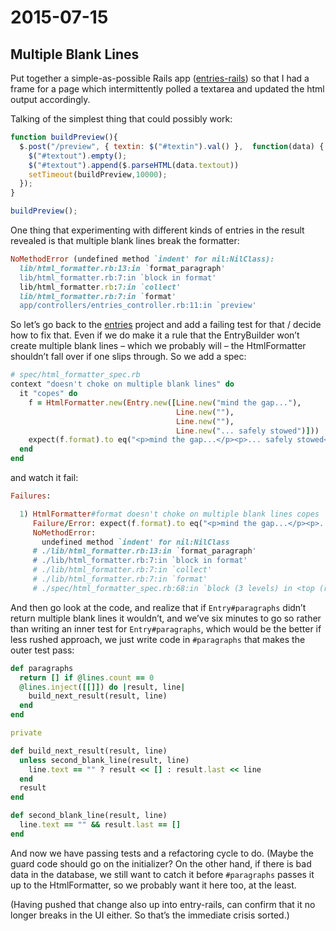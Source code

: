 # 2015-07-15

## Multiple Blank Lines

Put together a simple-as-possible Rails app ([entries-rails](https://github.com/smiller/entries-rails)) so that I had a frame for a page which intermittently polled a textarea and updated the html output accordingly.

Talking of the simplest thing that could possibly work:

```javascript
function buildPreview(){
  $.post("/preview", { textin: $("#textin").val() },  function(data) {
    $("#textout").empty();
    $("#textout").append($.parseHTML(data.textout))
    setTimeout(buildPreview,10000);
  });
}

buildPreview();
```

One thing that experimenting with different kinds of entries in the result revealed is that multiple blank lines break the formatter:

```ruby
NoMethodError (undefined method `indent' for nil:NilClass):
  lib/html_formatter.rb:13:in `format_paragraph'
  lib/html_formatter.rb:7:in `block in format'
  lib/html_formatter.rb:7:in `collect'
  lib/html_formatter.rb:7:in `format'
  app/controllers/entries_controller.rb:11:in `preview'
```

So let’s go back to the [entries](https://github.com/smiller/entries) project and add a failing test for that / decide how to fix that.  Even if we do make it a rule that the EntryBuilder won’t create multiple blank lines – which we probably will – the HtmlFormatter shouldn’t fall over if one slips through.  So we add a spec:

```ruby
# spec/html_formatter_spec.rb
context "doesn't choke on multiple blank lines" do
  it "copes" do
    f = HtmlFormatter.new(Entry.new([Line.new("mind the gap..."),
                                     Line.new(""),
                                     Line.new(""),
                                     Line.new("... safely stowed")]))
    expect(f.format).to eq("<p>mind the gap...</p><p>... safely stowed</p>")
  end
end
```

and watch it fail:

```ruby
Failures:

  1) HtmlFormatter#format doesn't choke on multiple blank lines copes
     Failure/Error: expect(f.format).to eq("<p>mind the gap...</p><p>... safely stowed</p>")
     NoMethodError:
       undefined method `indent' for nil:NilClass
     # ./lib/html_formatter.rb:13:in `format_paragraph'
     # ./lib/html_formatter.rb:7:in `block in format'
     # ./lib/html_formatter.rb:7:in `collect'
     # ./lib/html_formatter.rb:7:in `format'
     # ./spec/html_formatter_spec.rb:68:in `block (3 levels) in <top (required)>'
```

And then go look at the code, and realize that if `Entry#paragraphs` didn’t return multiple blank lines it wouldn’t, and we’ve six minutes to go so rather than writing an inner test for `Entry#paragraphs`, which would be the better if less rushed approach, we just write code in `#paragraphs` that makes the outer test pass:

```ruby
def paragraphs
  return [] if @lines.count == 0
  @lines.inject([[]]) do |result, line|
    build_next_result(result, line)
  end
end

private

def build_next_result(result, line)
  unless second_blank_line(result, line)
    line.text == "" ? result << [] : result.last << line
  end
  result
end

def second_blank_line(result, line)
  line.text == "" && result.last == []
end
```

And now we have passing tests and a refactoring cycle to do.  (Maybe the guard code should go on the initializer?  On the other hand, if there is bad data in the database, we still want to catch it before `#paragraphs` passes it up to the HtmlFormatter, so we probably want it here too, at the least.

(Having pushed that change also up into entry-rails, can confirm that it no longer breaks in the UI either.  So that’s the immediate crisis sorted.)
